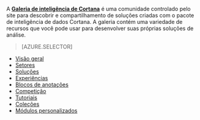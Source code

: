 A **[Galeria de inteligência de Cortana](http://gallery.cortanaintelligence.com)** é uma comunidade controlado pelo site para descobrir e compartilhamento de soluções criadas com o pacote de inteligência de dados Cortana.
A galeria contém uma variedade de recursos que você pode usar para desenvolver suas próprias soluções de análise.

> [AZURE.SELECTOR]
- [Visão geral](machine-learning-gallery-how-to-use-contribute-publish.md)
- [Setores](machine-learning-gallery-industries.md)
- [Soluções](machine-learning-gallery-solutions.md)
- [Experiências](machine-learning-gallery-experiments.md)
- [Blocos de anotações](machine-learning-gallery-jupyter-notebooks.md)
- [Competição](machine-learning-gallery-competitions.md)
- [Tutoriais](machine-learning-gallery-tutorials.md)
- [Coleções](machine-learning-gallery-collections.md)
- [Módulos personalizados](machine-learning-gallery-custom-modules.md)
